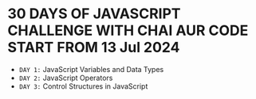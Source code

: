 # 30 DAYS OF JAVASCRIPT CHALLENGE WITH CHAI AUR CODE START FROM 13 Jul 2024

- `DAY 1:` JavaScript Variables and Data Types
- `DAY 2:` JavaScript Operators
- `DAY 3:` Control Structures in JavaScript
